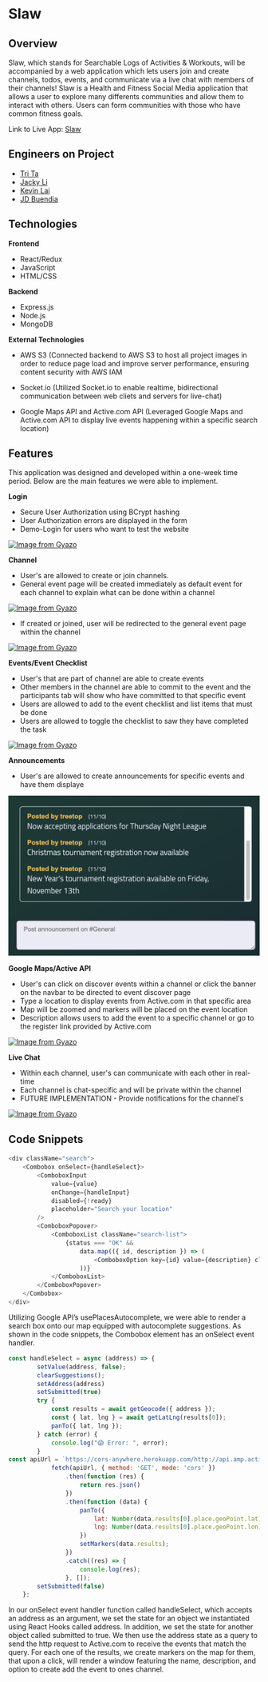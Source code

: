 # Slaw

## Overview

Slaw, which stands for Searchable Logs of Activities & Workouts, will be accompanied by a web application which lets users join and create channels, todos, events, and communicate via a live chat with members of their channels! Slaw is a Health and Fitness Social Media application that allows a user to explore many differents communities and allow them to interact with others. Users can form communities with those who have common fitness goals.

Link to Live App: [Slaw](https://slaw-app.herokuapp.com/)

## Engineers on Project
* [Tri Ta](https://www.linkedin.com/in/trivta/)
* [Jacky Li](https://www.linkedin.com/in/xlihuang/) 
* [Kevin Lai](http://linkedin.com/in/kevinlai247)
* [JD Buendia](https://www.linkedin.com/in/jd-buendia-66ab7483/)

## Technologies

**Frontend**
* React/Redux
* JavaScript
* HTML/CSS

**Backend**
* Express.js
* Node.js
* MongoDB

**External Technologies**
* AWS S3 (Connected backend to AWS S3 to host all project images in order to reduce page load and improve server performance, ensuring content security with AWS IAM

* Socket.io (Utilized Socket.io to enable realtime, bidirectional communication between web cliets and servers for live-chat)

* Google Maps API and Active.com API (Leveraged Google Maps and Active.com API to display live events happening within a specific search location)


## Features

This application was designed and developed within a one-week time period. Below are the main features we were able to implement.

**Login**
* Secure User Authorization using BCrypt hashing
* User Authorization errors are displayed in the form
* Demo-Login for users who want to test the website

[![Image from Gyazo](https://i.gyazo.com/8f3f91029d900b9720781dc1e07c2d01.gif)](https://gyazo.com/8f3f91029d900b9720781dc1e07c2d01)

**Channel**
* User's are allowed to create or join channels.
* General event page will be created immediately as default event for each channel to explain what can be done within a channel

[![Image from Gyazo](https://i.gyazo.com/6a5da16d99b8c425e473ba090165855c.gif)](https://gyazo.com/6a5da16d99b8c425e473ba090165855c)

* If created or joined, user will be redirected to the general event page within the channel

[![Image from Gyazo](https://i.gyazo.com/e2b3c1a35e1f1aa1805243a662469d95.gif)](https://gyazo.com/e2b3c1a35e1f1aa1805243a662469d95)

**Events/Event Checklist**
* User's that are part of channel are able to create events
* Other members in the channel are able to commit to the event and the participants tab will show who have committed to that specific event
* Users are allowed to add to the event checklist and list items that must be done 
* Users are allowed to toggle the checklist to saw they have completed the task

[![Image from Gyazo](https://i.gyazo.com/c1a39aeafac647c0143c690697ca005c.gif)](https://gyazo.com/c1a39aeafac647c0143c690697ca005c)

**Announcements**
* User's are allowed to create announcements for specific events and have them displaye

![image](https://github.com/iamtreetop/Slaw/blob/master/frontend/src/images/announcements.png)

**Google Maps/Active API**
* User's can click on discover events within a channel or click the banner on the navbar to be directed to event discover page
* Type a location to display events from Active.com in that specific area
* Map will be zoomed and markers will be placed on the event location
* Description allows users to add the event to a specific channel or go to the register link provided by Active.com

[![Image from Gyazo](https://i.gyazo.com/9434004fe2a0eaf10140eccec368e524.gif)](https://gyazo.com/9434004fe2a0eaf10140eccec368e524)

**Live Chat**
* Within each channel, user's can communicate with each other in real-time
* Each channel is chat-specific and will be private within the channel
* FUTURE IMPLEMENTATION - Provide notifications for the channel's

[![Image from Gyazo](https://i.gyazo.com/1b91f21f02748753e4d483e113e99670.gif)](https://gyazo.com/1b91f21f02748753e4d483e113e99670)

## Code Snippets

```js
<div className="search">
    <Combobox onSelect={handleSelect}>
        <ComboboxInput
            value={value}
            onChange={handleInput}
            disabled={!ready}
            placeholder="Search your location"
        />
        <ComboboxPopover>
            <ComboboxList className="search-list">
                {status === "OK" &&
                    data.map(({ id, description }) => (
                        <ComboboxOption key={id} value={description} className="search-item"/>
                    ))}
            </ComboboxList>
        </ComboboxPopover>
    </Combobox>
</div>
```

Utilizing Google API’s usePlacesAutocomplete, we were able to render a search box onto our map equipped with autocomplete suggestions. As shown in the code snippets, the Combobox element has an onSelect event handler.

```js
const handleSelect = async (address) => {
        setValue(address, false);
        clearSuggestions();
        setAddress(address)
        setSubmitted(true)
        try {
            const results = await getGeocode({ address });
            const { lat, lng } = await getLatLng(results[0]);
            panTo({ lat, lng });
        } catch (error) {
            console.log("😱 Error: ", error);
        }
const apiUrl = `https://cors-anywhere.herokuapp.com/http://api.amp.active.com/v2/search/?near=${encodeURI(address)}&radius=25&current_page=1&per_page=20&sort=distance&exclude_children=true&api_key=${process.env.REACT_APP_ACTIVE_KEY}`;
            fetch(apiUrl, { method: 'GET', mode: 'cors' })
                .then(function (res) {
                    return res.json()
                })
                .then(function (data) {
                    panTo({
                        lat: Number(data.results[0].place.geoPoint.lat),
                        lng: Number(data.results[0].place.geoPoint.lon)
                    })
                    setMarkers(data.results);
                })
                .catch((res) => {
                    console.log(res);
                }, []);
        setSubmitted(false)
    };
```
    
In our onSelect event handler function called handleSelect, which accepts an address as an argument, we set the state for an object we instantiated using React Hooks called address. In addition, we set the state for another object called submitted to true. We then use the address state as a query to send the http  request to Active.com to receive the events that match the query. For each one of the results,  we create markers on the map for them, that upon a click, will render a window featuring the name, description, and option to create add the event to ones channel.
